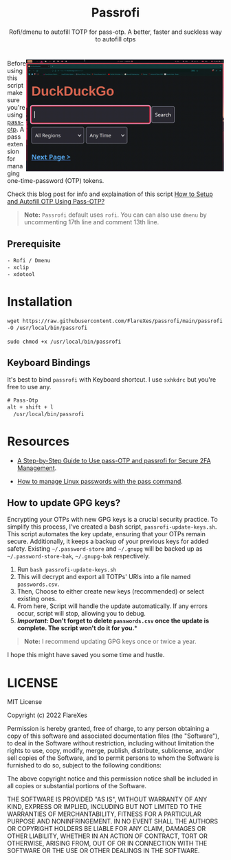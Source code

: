 <h1 align="center">Passrofi</h1>
<p align="center">Rofi/dmenu to autofill TOTP for pass-otp. A better, faster and suckless way to autofill otps</p>

#

<img src="https://raw.githubusercontent.com/FlareXes/passrofi/main/passrofi-demo.gif" width="460" align="right" />


Before using this script make sure you're using [pass-otp](https://github.com/tadfisher/pass-otp). A pass extension for managing one-time-password (OTP) tokens.

Check this blog post for info and explaination of this script [How to Setup and Autofill OTP Using Pass-OTP?](https://flarexes.com/how-to-setup-and-autofill-otp-using-pass-otp)

> **Note:** `Passrofi` default uses `rofi`. You can can also use `dmenu` by uncommenting 17th line and comment 13th line.

## Prerequisite
```
- Rofi / Dmenu
- xclip
- xdotool
```

# Installation

```
wget https://raw.githubusercontent.com/FlareXes/passrofi/main/passrofi -O /usr/local/bin/passrofi

sudo chmod +x /usr/local/bin/passrofi
```

## Keyboard Bindings
It's best to bind `passrofi` with Keyboard shortcut. I use `sxhkdrc` but you're free to use any.

```
# Pass-Otp
alt + shift + l
  /usr/local/bin/passrofi
```

# Resources
- [A Step-by-Step Guide to Use pass-OTP and passrofi for Secure 2FA Management](https://flarexes.com/how-to-setup-and-autofill-otp-using-pass-otp).

- [How to manage Linux passwords with the pass command](https://www.redhat.com/sysadmin/management-password-store).

## How to update GPG keys?
Encrypting your OTPs with new GPG keys is a crucial security practice. To simplify this process, I've created a bash script, `passrofi-update-keys.sh`. This script automates the key update, ensuring that your OTPs remain secure. 
Additionally, it keeps a backup of your previous keys for added safety. Existing `~/.password-store` and `~/.gnupg` will be backed up as `~/.password-store-bak`, `~/.gnupg-bak` respectively.

1. Run `bash passrofi-update-keys.sh`
2. This will decrypt and export all TOTPs' URIs into a file named `passwords.csv`.
3. Then, Choose to either create new keys (recommended) or select existing ones.
4. From here, Script will handle the update automatically. If any errors occur, script will stop, allowing you to debug.
5. ***Important:* Don't forget to delete `passwords.csv` once the update is complete. The script won't do it for you.***

> **Note:** I recommend updating GPG keys once or twice a year.

I hope this might have saved you some time and hustle.

# LICENSE
MIT License

Copyright (c) 2022 FlareXes

Permission is hereby granted, free of charge, to any person obtaining a copy
of this software and associated documentation files (the "Software"), to deal
in the Software without restriction, including without limitation the rights
to use, copy, modify, merge, publish, distribute, sublicense, and/or sell
copies of the Software, and to permit persons to whom the Software is
furnished to do so, subject to the following conditions:

The above copyright notice and this permission notice shall be included in all
copies or substantial portions of the Software.

THE SOFTWARE IS PROVIDED "AS IS", WITHOUT WARRANTY OF ANY KIND, EXPRESS OR
IMPLIED, INCLUDING BUT NOT LIMITED TO THE WARRANTIES OF MERCHANTABILITY,
FITNESS FOR A PARTICULAR PURPOSE AND NONINFRINGEMENT. IN NO EVENT SHALL THE
AUTHORS OR COPYRIGHT HOLDERS BE LIABLE FOR ANY CLAIM, DAMAGES OR OTHER
LIABILITY, WHETHER IN AN ACTION OF CONTRACT, TORT OR OTHERWISE, ARISING FROM,
OUT OF OR IN CONNECTION WITH THE SOFTWARE OR THE USE OR OTHER DEALINGS IN THE
SOFTWARE.
